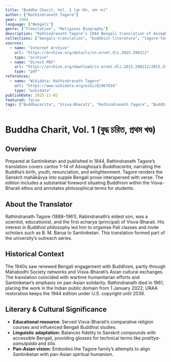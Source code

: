 ```yaml
---
title: "Buddha Charit, Vol. 1 (বুদ্ধ চরিত, প্রথম খণ্ড)"
author: ["Rathindranath Tagore"]
year: 1944
language: ["Bengali"]
genre: ["Translation", "Religious Biography"]
description: "Rathindranath Tagore’s 1944 Bengali translation of Aśvaghoṣa’s *Buddhacarita*, issued by Visva-Bharati with extensive prolegomena on Buddhist ethics." 
collections: ["bengali-translation", "buddhist-literature", "tagore-family"]
sources:
  - name: "Internet Archive"
    url: "https://archive.org/details/in.ernet.dli.2015.290212"
    type: "archive"
  - name: "Direct PDF"
    url: "https://archive.org/download/in.ernet.dli.2015.290212/2015.290212.Buddha-Charit.pdf"
    type: "pdf"
references:
  - name: "Wikidata: Rathindranath Tagore"
    url: "https://www.wikidata.org/wiki/Q1967034"
    type: "wikidata"
publishDate: 2025-11-02
featured: false
tags: ["Buddhacarita", "Visva-Bharati", "Rathindranath Tagore", "Buddhist revival"]
---
```


# Buddha Charit, Vol. 1 (বুদ্ধ চরিত, প্রথম খণ্ড)

## Overview

Prepared at Santiniketan and published in 1944, Rathindranath Tagore’s translation covers cantos 1–14 of Aśvaghoṣa’s *Buddhacarita*, narrating the Buddha’s birth, youth, renunciation, and enlightenment. Tagore renders the Sanskrit mahākāvya into supple Bengali prose interspersed with verse. The edition includes a substantial foreword situating Buddhism within the Visva-Bharati ethos and annotates philosophical terms for students.

## About the Translator

Rathindranath Tagore (1888–1961), Rabindranath’s eldest son, was a scientist, educationist, and the first acharya (principal) of Visva-Bharati. His interest in Buddhist philosophy led him to organise Pali classes and invite scholars such as B. M. Barua to Santiniketan. This translation formed part of the university’s outreach series.

## Historical Context

The 1940s saw renewed Bengali engagement with Buddhism, partly through Mahabodhi Society networks and Visva-Bharati’s Asian cultural exchanges. The translation coincided with wartime humanitarian efforts and Santiniketan’s emphasis on pan-Asian solidarity. Rathindranath died in 1961, placing the work in the Indian public domain from 1 January 2022; URAA restoration keeps the 1944 edition under U.S. copyright until 2039.

## Literary & Cultural Significance

- **Educational resource:** Served Visva-Bharati’s comparative religion courses and influenced Bengali Buddhist studies.
- **Linguistic adaptation:** Balances fidelity to Sanskrit compounds with accessible Bengali, providing glosses for technical terms like *pratītya-samutpāda* and *śīla*.
- **Pan-Asian vision:** Embodies the Tagore family’s attempts to align Santiniketan with pan-Asian spiritual humanism.
